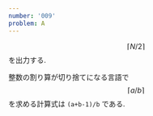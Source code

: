 ```yaml
---
number: '009'
problem: A
---
```

$$ \lceil N/2 \rceil $$ を出力する.

整数の割り算が切り捨てになる言語で $$ \lceil a/b \rceil $$ を求める計算式は `(a+b-1)/b` である.

